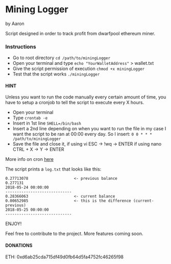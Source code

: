 # Mining Logger
by Aaron

Script designed in order to track profit from dwarfpool ethereum
miner.

### Instructions
- Go to root directory `cd /path/to/miningLogger`
- Open your terminal and type `echo "YourWalletAddress"` > wallet.txt
- Give the script permission of execution `chmod +x miningLogger`
- Test that the script works `./miningLogger`

#### HINT
Unless you want to run the code manually every certain amount of time,
you have to setup a cronjob to tell the script to execute every X hours.

- Open your terminal
- Type `crontab -e`
- Insert in 1st line `SHELL=/bin/bash`
- Insert a 2nd line depending on when you want to run the file in my case I want
  the script to be ran at 00:00 every day. So I insert:
  `0 0 * * * /path/to/miningLogger`
- Save the file and close it,
  if using vi ESC -> !wq -> ENTER
  if using nano CTRL + X -> Y -> ENTER

More info on cron [here](https://www.debian-tutorials.com/crontab-tutorial-cron-howto)

The script prints a `log.txt` that looks like this:

```
0.27713078                    <- previous balance
0.277131
2018-05-24 00:00:00
-----------------------------
0.28366063                    <- current balance
0.00652985                    <- this is the difference (current-previous)
2018-05-25 00:00:00
-----------------------------
```

ENJOY!

Feel free to contribute to the project. More features coming soon.

#### DONATIONS
ETH: 0xd6ab25cda715df49d0fb64d5fa4752fc46265f98
